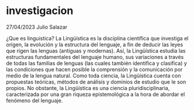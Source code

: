 # investigacion

27/04/2023
Julio Salazar 

¿Que es linguistica?
La Lingüística es la disciplina científica que investiga el origen, la evolución y la estructura del lenguaje, a fin de deducir las leyes que rigen las lenguas (antiguas y modernas). Así, la Lingüística estudia las estructuras fundamentales del lenguaje humano, sus variaciones a través de todas las familias de lenguas (las cuales también identifica y clasifica) y las condiciones que hacen posible la comprensión y la comunicación por medio de la lengua natural. Como toda ciencia, la Lingüística cuenta con propuestas teóricas, métodos de análisis y dominios de estudio que le son propios. No obstante, la Lingüística es una ciencia pluridisciplinaria, caracterizada por una gran riqueza epistemológica a la hora de abordar el fenómeno del lenguaje.
